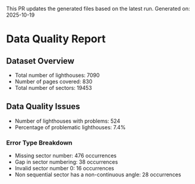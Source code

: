 This PR updates the generated files based on the latest run.
Generated on: 2025-10-19

# Data Quality Report

## Dataset Overview
- Total number of lighthouses: 7090
- Number of pages covered: 830
- Total number of sectors: 19453

## Data Quality Issues
- Number of lighthouses with problems: 524
- Percentage of problematic lighthouses: 7.4%

### Error Type Breakdown
- Missing sector number: 476 occurrences
- Gap in sector numbering: 38 occurrences
- Invalid sector number 0: 16 occurrences
- Non sequential sector has a non-continuous angle: 28 occurrences

